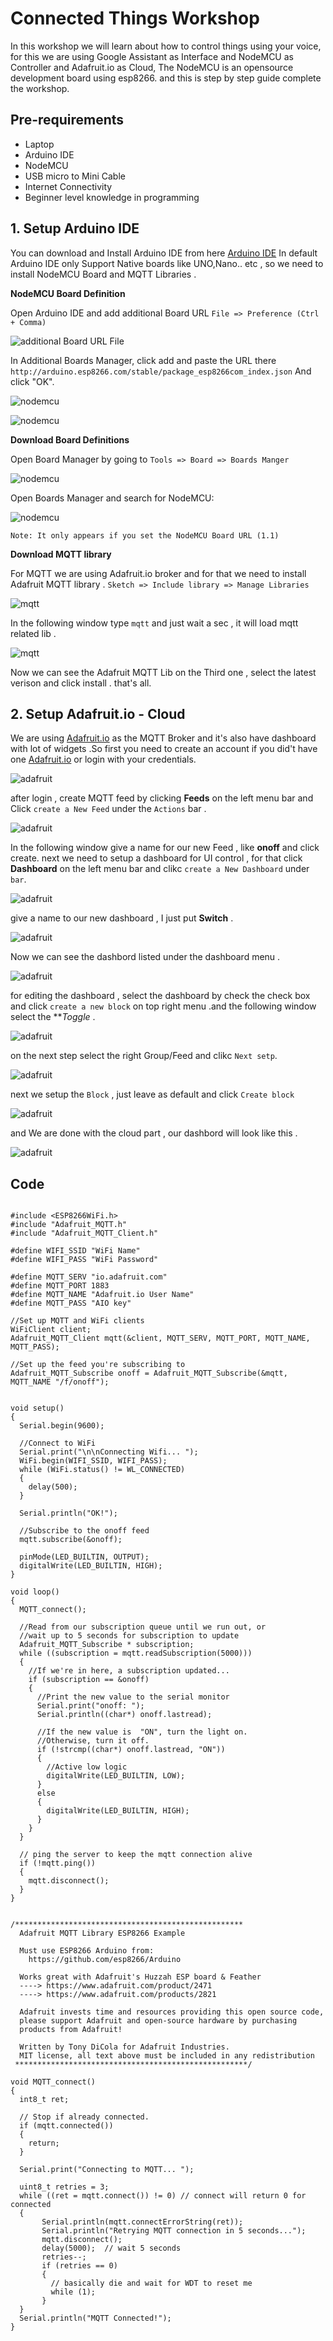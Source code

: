 # Connected Things Workshop 

In this workshop we will learn about how to control things using your voice, for this we are using Google Assistant as Interface and NodeMCU as Controller and Adafruit.io as Cloud, The NodeMCU is an opensource development board using esp8266.  and this is step by step guide complete the workshop. 

## Pre-requirements 

- Laptop
- Arduino IDE 
- NodeMCU
- USB micro to Mini Cable
- Internet Connectivity 
- Beginner level knowledge in programming 

## 1. Setup Arduino IDE

You can download and Install Arduino IDE from here [Arduino IDE](https://www.arduino.cc/en/Main/Software)
In default Arduino IDE only Support Native boards like UNO,Nano.. etc , so we need to install NodeMCU Board  and MQTT Libraries .

 **NodeMCU Board Definition**

Open Arduino IDE and add additional Board URL ` File => Preference (Ctrl + Comma) `

![additional Board URL File](https://github.com/KeralaHardwareCommunity/MFK18_Workshop/blob/master/img/001.jfif)

In Additional Boards Manager, click add and paste the URL there ` http://arduino.esp8266.com/stable/package_esp8266com_index.json `
And click "OK".

![nodemcu](https://github.com/KeralaHardwareCommunity/MFK18_Workshop/blob/master/img/002.jfif)

![nodemcu](https://github.com/KeralaHardwareCommunity/MFK18_Workshop/blob/master/img/003.jfif)


**Download Board Definitions**

Open Board Manager by going to ` Tools => Board => Boards Manger `

![nodemcu](https://github.com/KeralaHardwareCommunity/MFK18_Workshop/blob/master/img/004.jfif)

Open Boards Manager and search for NodeMCU:

![nodemcu](https://github.com/KeralaHardwareCommunity/MFK18_Workshop/blob/master/img/005.jfif)

`Note: It only appears if you set the NodeMCU Board URL (1.1)`

**Download MQTT library**

For MQTT we are using Adafruit.io broker and for that we need to install Adafruit MQTT library . `Sketch => Include library => Manage Libraries`

![mqtt](https://github.com/KeralaHardwareCommunity/MFK18_Workshop/blob/master/img/006.jfif)

In the following window type `mqtt` and just wait a sec , it will load mqtt related lib .

![mqtt](https://github.com/KeralaHardwareCommunity/MFK18_Workshop/blob/master/img/007.JPG)

Now we can see the Adafruit MQTT Lib on the Third one , select the latest verison and click install . that's all.

## 2. Setup Adafruit.io - Cloud 

We are using [Adafruit.io](https://io.adafruit.com) as the MQTT Broker and it's also have dashboard with lot of widgets  .So first you need to create an account if you did't have one [Adafruit.io](https://io.adafruit.com) or login with your credentials. 

![adafruit](https://github.com/KeralaHardwareCommunity/MFK18_Workshop/blob/master/img/008.png)

after login , create MQTT feed by clicking **Feeds** on the left menu bar and Click `create a New Feed` under the `Actions` bar .

![adafruit](https://github.com/KeralaHardwareCommunity/MFK18_Workshop/blob/master/img/009.png)

In the following window give a name for our new Feed , like **onoff** and click create. next we need to setup a dashboard for UI control , for that click **Dashboard** on the left menu bar and clikc `create a New Dashboard` under `bar`.

![adafruit](https://github.com/KeralaHardwareCommunity/MFK18_Workshop/blob/master/img/010.png)

give a name to our new dashboard , I just put **Switch** . 

![adafruit](https://github.com/KeralaHardwareCommunity/MFK18_Workshop/blob/master/img/011.png)

Now we can see the dashbord listed under the dashboard menu .

![adafruit](https://github.com/KeralaHardwareCommunity/MFK18_Workshop/blob/master/img/012.png)

for editing the dashboard , select the dashboard by check the check box and click `create a new block` on top right menu .and the following window select the ***Toggle* .

![adafruit](https://github.com/KeralaHardwareCommunity/MFK18_Workshop/blob/master/img/013.png)

on the next step select the right Group/Feed and clikc `Next setp`.

![adafruit](https://github.com/KeralaHardwareCommunity/MFK18_Workshop/blob/master/img/014.png)

next we setup the `Block` , just leave as default and click `Create block`

![adafruit](https://github.com/KeralaHardwareCommunity/MFK18_Workshop/blob/master/img/015.png)

and We are done with the cloud part , our dashbord will look like this .

![adafruit](https://github.com/KeralaHardwareCommunity/MFK18_Workshop/blob/master/img/016.png)


## Code 

```

#include <ESP8266WiFi.h>
#include "Adafruit_MQTT.h"
#include "Adafruit_MQTT_Client.h"

#define WIFI_SSID "WiFi Name"
#define WIFI_PASS "WiFi Password"

#define MQTT_SERV "io.adafruit.com"
#define MQTT_PORT 1883
#define MQTT_NAME "Adafruit.io User Name"
#define MQTT_PASS "AIO key"

//Set up MQTT and WiFi clients
WiFiClient client;
Adafruit_MQTT_Client mqtt(&client, MQTT_SERV, MQTT_PORT, MQTT_NAME, MQTT_PASS);

//Set up the feed you're subscribing to
Adafruit_MQTT_Subscribe onoff = Adafruit_MQTT_Subscribe(&mqtt, MQTT_NAME "/f/onoff");


void setup()
{
  Serial.begin(9600);

  //Connect to WiFi
  Serial.print("\n\nConnecting Wifi... ");
  WiFi.begin(WIFI_SSID, WIFI_PASS);
  while (WiFi.status() != WL_CONNECTED)
  {
    delay(500);
  }

  Serial.println("OK!");

  //Subscribe to the onoff feed
  mqtt.subscribe(&onoff);

  pinMode(LED_BUILTIN, OUTPUT);
  digitalWrite(LED_BUILTIN, HIGH);
}

void loop()
{
  MQTT_connect();
  
  //Read from our subscription queue until we run out, or
  //wait up to 5 seconds for subscription to update
  Adafruit_MQTT_Subscribe * subscription;
  while ((subscription = mqtt.readSubscription(5000)))
  {
    //If we're in here, a subscription updated...
    if (subscription == &onoff)
    {
      //Print the new value to the serial monitor
      Serial.print("onoff: ");
      Serial.println((char*) onoff.lastread);
      
      //If the new value is  "ON", turn the light on.
      //Otherwise, turn it off.
      if (!strcmp((char*) onoff.lastread, "ON"))
      {
        //Active low logic
        digitalWrite(LED_BUILTIN, LOW);
      }
      else
      {
        digitalWrite(LED_BUILTIN, HIGH);
      }
    }
  }

  // ping the server to keep the mqtt connection alive
  if (!mqtt.ping())
  {
    mqtt.disconnect();
  }
}


/***************************************************
  Adafruit MQTT Library ESP8266 Example

  Must use ESP8266 Arduino from:
    https://github.com/esp8266/Arduino

  Works great with Adafruit's Huzzah ESP board & Feather
  ----> https://www.adafruit.com/product/2471
  ----> https://www.adafruit.com/products/2821

  Adafruit invests time and resources providing this open source code,
  please support Adafruit and open-source hardware by purchasing
  products from Adafruit!

  Written by Tony DiCola for Adafruit Industries.
  MIT license, all text above must be included in any redistribution
 ****************************************************/

void MQTT_connect() 
{
  int8_t ret;

  // Stop if already connected.
  if (mqtt.connected()) 
  {
    return;
  }

  Serial.print("Connecting to MQTT... ");

  uint8_t retries = 3;
  while ((ret = mqtt.connect()) != 0) // connect will return 0 for connected
  { 
       Serial.println(mqtt.connectErrorString(ret));
       Serial.println("Retrying MQTT connection in 5 seconds...");
       mqtt.disconnect();
       delay(5000);  // wait 5 seconds
       retries--;
       if (retries == 0) 
       {
         // basically die and wait for WDT to reset me
         while (1);
       }
  }
  Serial.println("MQTT Connected!");
}


```






